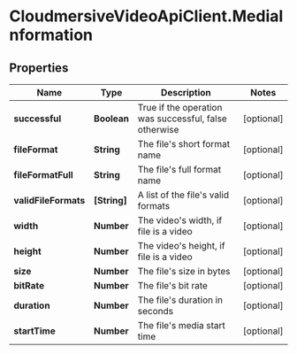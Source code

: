 # CloudmersiveVideoApiClient.MediaInformation

## Properties
Name | Type | Description | Notes
------------ | ------------- | ------------- | -------------
**successful** | **Boolean** | True if the operation was successful, false otherwise | [optional] 
**fileFormat** | **String** | The file&#39;s short format name | [optional] 
**fileFormatFull** | **String** | The file&#39;s full format name | [optional] 
**validFileFormats** | **[String]** | A list of the file&#39;s valid formats | [optional] 
**width** | **Number** | The video&#39;s width, if file is a video | [optional] 
**height** | **Number** | The video&#39;s height, if file is a video | [optional] 
**size** | **Number** | The file&#39;s size in bytes | [optional] 
**bitRate** | **Number** | The file&#39;s bit rate | [optional] 
**duration** | **Number** | The file&#39;s duration in seconds | [optional] 
**startTime** | **Number** | The file&#39;s media start time | [optional] 


